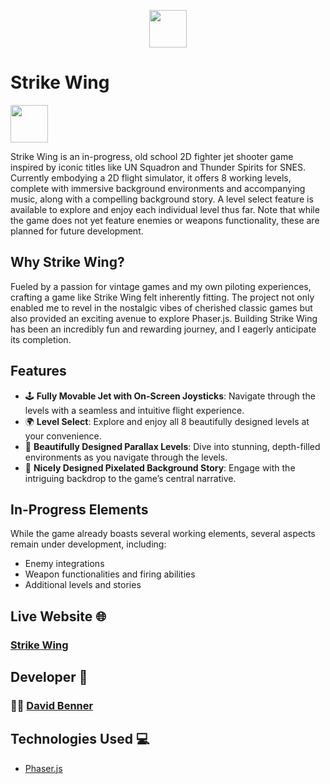 <p align="center">
  <img src="https://cdn.dribbble.com/users/1393058/screenshots/3926536/media/d4e3a3e4ae633abe1248079cd60487c2.gif" width="60" height="60">
  <h1><b>Strike Wing</b></h1>
  <img src="https://cdn.dribbble.com/users/1393058/screenshots/3926536/media/d4e3a3e4ae633abe1248079cd60487c2.gif" width="60" height="60">
</p>

Strike Wing is an in-progress, old school 2D fighter jet shooter game inspired by iconic titles like UN Squadron and Thunder Spirits for SNES. Currently embodying a 2D flight simulator, it offers 8 working levels, complete with immersive background environments and accompanying music, along with a compelling background story. A level select feature is available to explore and enjoy each individual level thus far. Note that while the game does not yet feature enemies or weapons functionality, these are planned for future development.

## Why Strike Wing?

Fueled by a passion for vintage games and my own piloting experiences, crafting a game like Strike Wing felt inherently fitting. The project not only enabled me to revel in the nostalgic vibes of cherished classic games but also provided an exciting avenue to explore Phaser.js. Building Strike Wing has been an incredibly fun and rewarding journey, and I eagerly anticipate its completion.

## Features

- 🕹 **Fully Movable Jet with On-Screen Joysticks**: Navigate through the levels with a seamless and intuitive flight experience.
- 🌍 **Level Select**: Explore and enjoy all 8 beautifully designed levels at your convenience.
- 🎨 **Beautifully Designed Parallax Levels**: Dive into stunning, depth-filled environments as you navigate through the levels.
- 📜 **Nicely Designed Pixelated Background Story**: Engage with the intriguing backdrop to the game’s central narrative.

## In-Progress Elements

While the game already boasts several working elements, several aspects remain under development, including:

- Enemy integrations
- Weapon functionalities and firing abilities
- Additional levels and stories

## Live Website 🌐

### [Strike Wing](https://strike-wing.vercel.app/)

## Developer 🤝

### 🧑‍💻 [David Benner](https://github.com/davebenner14)

## Technologies Used 💻

- [Phaser.js](https://photonstorm.github.io/phaser3-docs/)
